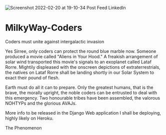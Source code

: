 ![Screenshot 2022-02-20 at 19-10-34 Post Feed LinkedIn](https://user-images.githubusercontent.com/96743401/154853236-9e110d86-39b6-4158-a5ef-7099b933e42c.png)

# MilkyWay-Coders
Coders must unite against intergalactic invasion

Yes Sirree, only coders can protect the round blue marble now.
Someone produced a movie called "Aliens in Your Hood." 
A freakish arrangement of solar wind transported this movie's signals to an exoplanet called Lataf Rorre.
Mightily displeased with the onscreen depictions of extraterrestrials, the natives on Lataf Rorre shall be landing shortly in our Solar System to exact their pound of flesh.

Earth must do all it can to prepare. Only the greatest humans, that is the brave, the morally upright, the noble coders can be entrusted to deal with this emergency. 
Two honourable tribes have been assembled, the valorous NOHTYPs and the glorious AVAJs.

More info to be released in the Django Web application I shall be deploying, highly likely on Heroku.

The Phenomenon 

